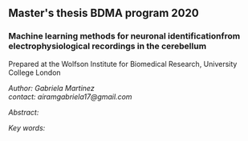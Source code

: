 ## Master's thesis BDMA program 2020

### Machine learning methods for neuronal identificationfrom electrophysiological recordings in the cerebellum

Prepared at the Wolfson Institute for Biomedical Research, University College London

_Author: Gabriela Martinez_ \
_contact: airamgabriela17@gmail.com_

_Abstract:_  

_Key words:_  